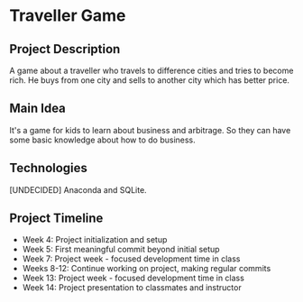 # Traveller Game
## Project Description
A game about a traveller who travels to difference cities and tries to become rich. He buys from one city and sells to another city which has better price. 
## Main Idea
It's a game for kids to learn about business and arbitrage. So they can have some basic knowledge about how to do business. 
## Technologies
[UNDECIDED]
Anaconda and SQLite. 
## Project Timeline
- Week 4: Project initialization and setup
- Week 5: First meaningful commit beyond initial setup
- Week 7: Project week - focused development time in class
- Weeks 8-12: Continue working on project, making regular commits
- Week 13: Project week - focused development time in class
- Week 14: Project presentation to classmates and instructor

